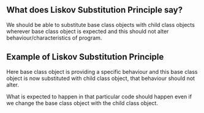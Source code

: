 ## What does Liskov Substitution Principle say?
We should be able to substitute base class objects with child class objects wherever base class object is expected and this should not alter behaviour/characteristics of program.

## Example of Liskov Substitution Principle
Here base class object is providing a specific behaviour and this base class object is now substituted with child class object, that behaviour should not alter.

What is expected to happen in that particular code should happen even if we change the base class object with the child class object.